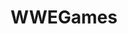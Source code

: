 ---
title: WWEGames
crosslinks:
- livven
- SquaredCircle
- WrestlingCaptions
- EA_NHL
- Suomi
- Chiliuniverse
- squaredcirle
- WWE
- rocknsock
- MildlyRacist
- pcmasterrace
- MLBTheShow
- metric_units
---